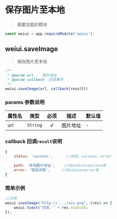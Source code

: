 # 保存图片至本地

> 需要加载的模块

```js
const weiui = app.requireModule('weiui');
```

## weiui.saveImage

> 保存图片至本地

```js
/**
 * @param url    图片地址
 * @param callback  回调事件
 */
weiui.saveImage(url, callback(result))
```

### params 参数说明

| 属性名 | 类型 | 必须 | 描述 | 默认值 |
| --- | --- | :-: | --- | --- |
| url | `String` | √ | 图片地址 | - |

### callback 回调`result`说明

```js
{
    status: 'success',      //状态，success、error
    
    path: '本地图片地址',    //仅status=success有
    error: '错误详情',     //仅status=error有
}
```

### 简单示例

```js
//示例
weiui.saveImage("http://..../xxx.png", (res) => {
    weiui.toast("状态：" + res.status);
});
```


